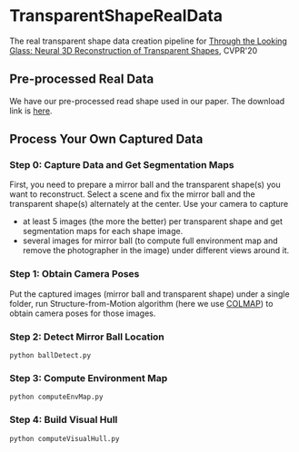 # TransparentShapeRealData
The real transparent shape data creation pipeline for [Through the Looking Glass: Neural 3D Reconstruction of Transparent Shapes](http://cseweb.ucsd.edu/~viscomp/projects/CVPR20Transparent/), CVPR'20

## Pre-processed Real Data
We have our pre-processed read shape used in our paper. The download link is [here]().

## Process Your Own Captured Data

### Step 0: Capture Data and Get Segmentation Maps
First, you need to prepare a mirror ball and the transparent shape(s) you want to reconstruct. Select a scene and fix the mirror ball and the transparent shape(s) alternately at the center. Use your camera to capture
- at least 5 images (the more the better) per transparent shape and get segmentation maps for each shape image.
- several images for mirror ball (to compute full environment map and remove the photographer in the image) under different views around it. 

### Step 1: Obtain Camera Poses
Put the captured images (mirror ball and transparent shape) under a single folder, run Structure-from-Motion algorithm (here we use [COLMAP](https://colmap.github.io)) to obtain camera poses for those images.

### Step 2: Detect Mirror Ball Location
```
python ballDetect.py
```

### Step 3: Compute Environment Map
```
python computeEnvMap.py
```

### Step 4: Build Visual Hull
```
python computeVisualHull.py
```
